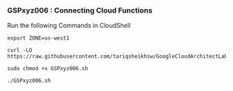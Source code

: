 ### GSPxyz006 :  Connecting Cloud Functions 

Run the following Commands in CloudShell

```
export ZONE=us-west1
```

```
curl -LO https://raw.githubusercontent.com/tariqsheikhsw/GoogleCloudArchitectLabs/main/Solutions/GSPxyz006.sh

sudo chmod +x GSPxyz006.sh

./GSPxyz006.sh
```
